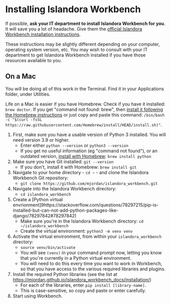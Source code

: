 # Installing Islandora Workbench

If possible, **ask your IT department to install Islandora Workbench for you**. It will save you a lot of headache. Give them the [official Islandora Workbench installation instructions](https://mjordan.github.io/islandora_workbench_docs/installation/#requirements).

These instructions may be slightly different depending on your computer, operating system version, etc. You may wish to consult with your IT department to get Islandora Workbench installed if you have those resources available to you.

## On a Mac

You will be doing all of this work in the Terminal. Find it in your Applications folder, under Utilities.

Life on a Mac is easier if you have Homebrew. Check if you have it installed: `brew doctor`. If you get "command not found: brew", then [install it following the Homebrew instructions](https://brew.sh) or just copy and paste this command: `/bin/bash -c "$(curl -fsSL https://raw.githubusercontent.com/Homebrew/install/HEAD/install.sh)"`.

1. First, make sure you have a usable version of Python 3 installed. You will need version 3.9 or higher.
    - Enter either `python --version` or `python3 --version`
    - If you get no useful information (eg "command not found"), or an outdated version, [install with Homebrew](https://docs.brew.sh/Homebrew-and-Python): `brew install python`
2. Make sure you have Git installed: `git --version`
    - If you don't, install it with Homebrew: `brew install git`
3. Navigate to your home directory - `cd ~` - and clone the Islandora Workbench Git repository:
    - `git clone https://github.com/mjordan/islandora_workbench.git`
4. Navigate into the Islandora Workbench directory:
    - `cd islandora_workbench`
5. Create a [Python virtual envrionment]9https://stackoverflow.com/questions/78297215/pip-is-installed-but-can-not-add-python-packages-like-django/78297842#78297842)
    - Make sure you're in the Islandora Workbench directory: `cd ~/islandora_workbench`
    - Create the virtual environment: `python3 -m venv venv`
6. Activate the virtual environment, from within your `islandora_workbench` directory:
    -  `source venv/bin/activate`
    - You will see `(venv)` in your command prompt now, letting you know that you're currently in a Python virtual environment.
    - You will need to do this every time you want to work in Workbench, so that you have access to the various required libraries and plugins.
7. Install the required Python libraries (see the list at https://mjordan.github.io/islandora_workbench_docs/installation/)
    - For each of the libraries, enter `pip install [library-name]`. 
    - This is case-sensitive, so copy and paste or enter carefully.
8. Start using Workbench.